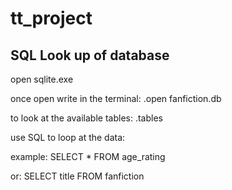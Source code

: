 # tt_project

## SQL Look up of database

open sqlite.exe

once open write in the terminal:  .open fanfiction.db

to look at the available tables: .tables

use SQL to loop at the data:

example: SELECT * FROM age_rating

or: SELECT title FROM fanfiction
